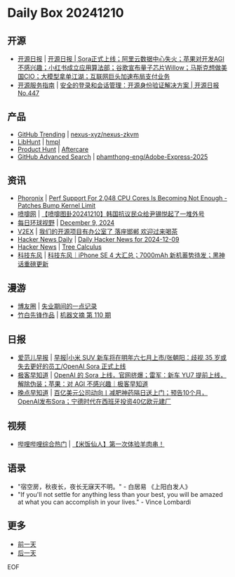 # Daily Box 20241210

## 开源
- [开源日报](https://www.oschina.net/news/column?columnId=25) | [开源日报 | Sora正式上线；阿里云数据中心失火；苹果对开发AGI不感兴趣；小红书成立应用算法部；谷歌宣布量子芯片Willow；马斯克想做美国CIO；大模型拿单江湖；互联网巨头加速布局支付业务](https://www.oschina.net/news/324280)
- [开源服务指南](https://osguider.com/blog/) | [安全的登录和会话管理：开源身份验证解决方案 | 开源日报 No.447](https://osguider.com/blog/post/daily/daily-447/)

## 产品
- [GitHub Trending](https://github.com/trending?since=daily) | [nexus-xyz/nexus-zkvm](https://github.com/nexus-xyz/nexus-zkvm)
- [LibHunt](https://www.libhunt.com/) | [hmpl](https://www.libhunt.com/r/hmpl-language/hmpl)
- [Product Hunt](https://www.producthunt.com) | [Aftercare](https://www.producthunt.com/posts/aftercare)
- [GitHub Advanced Search](https://github.com/search/advanced) | [phamthong-eng/Adobe-Express-2025](https://github.com/phamthong-eng/Adobe-Express-2025)

## 资讯
- [Phoronix](https://www.phoronix.com/) | [Perf Support For 2,048 CPU Cores Is Becoming Not Enough - Patches Bump Kernel Limit](https://www.phoronix.com/news/Perf-Support-2048-To-4096-Cores)
- [喷嚏网](http://www.dapenti.com/blog/blog.asp?subjectid=70&name=xilei) | [【喷嚏图卦20241210】韩国抗议民众给尹锡悦起了一堆外号](http://www.dapenti.com/blog/more.asp?name=xilei&id=182957)
- [每日环球视野](https://idai.ly/) | [December 9, 2024](http://m.idai.ly/se/a193iG?1733673600)
- [V2EX](https://www.v2ex.com/) | [我们的开源项目有办公室了 落座邯郸 欢迎过来喝茶](https://www.v2ex.com/t/1096407)
- [Hacker News Daily](https://www.daemonology.net/hn-daily/) | [Daily Hacker News for 2024-12-09](https://www.daemonology.net/hn-daily/2024-12-09.html)
- [Hacker News](https://news.ycombinator.com/front) | [Tree Calculus](https://news.ycombinator.com/item?id=42373437)
- [科技东风](https://m.smzdm.com/tag/tn0400v/) | [科技东风｜iPhone SE 4 大汇总；7000mAh 新机蓄势待发；黑神话重磅更新](https://post.m.smzdm.com/p/aeq25qz4/)

## 漫游
- [博友圈](https://www.boyouquan.com/home) | [失业期间的一点记录](https://www.boyouquan.com/go?from=feed&link=https%3A%2F%2Fwww.yujinlan.com%2F140.html)
- [竹白先锋作品](https://www.zhubai.wiki/) | [机器文摘 第 110 期](https://open.zhubai.wiki/a/l/t/z/pl/niupitools/2478097895682514944)

## 日报
- [爱范儿早报](https://www.ifanr.com/category/ifanrnews) | [早报|小米 SUV 新车将在明年六七月上市/张朝阳：歧视 35 岁或失去更好的员工/OpenAI Sora 正式上线](https://www.ifanr.com/1608425)
- [极客早知道](https://www.geekpark.net/column/74) | [OpenAI 的 Sora 上线，官网挤爆；雷军：新车 YU7 提前上线，解除伪装；苹果：对 AGI 不感兴趣｜极客早知道](https://www.geekpark.net/news/344014)
- [晚点早知道](https://www.latepost.com/news/index?proma=3) | [百亿美元公司动向丨减肥神药隔日送上门；预告10个月，OpenAI发布Sora；宁德时代在西班牙投资40亿欧元建厂](https://www.latepost.com/news/dj_detail?id=2667)

## 视频
- [哔哩哔哩综合热门](https://www.bilibili.com/v/popular/all/) | [【米饭仙人】第一次体验羊肉串！](https://b23.tv/BV1SJqCYzEL7)

## 语录
- "宿空房，秋夜长，夜长无寐天不明。" - 白居易 《上阳白发人》
- "If you'll not settle for anything less than your best, you will be amazed at what you can accomplish in your lives." - Vince Lombardi

## 更多
- [前一天](daily-box-20241209.md)
- [后一天](daily-box-20241211.md)

EOF